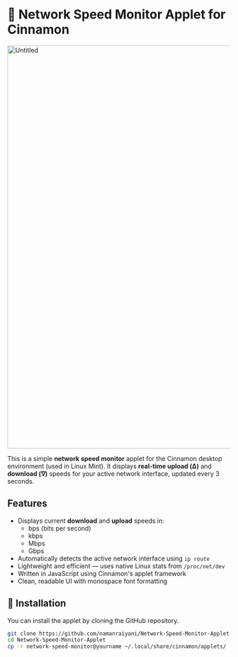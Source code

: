 # 📡 Network Speed Monitor Applet for Cinnamon

<img width="1600" height="908" alt="Untitled" src="https://github.com/user-attachments/assets/30fec654-c36a-421d-bea2-18b0d2d3bdb9" />

This is a simple **network speed monitor** applet for the Cinnamon desktop environment (used in Linux Mint). It displays **real-time upload (Δ)** and **download (∇)** speeds for your active network interface, updated every 3 seconds.

## Features

- Displays current **download** and **upload** speeds in:
  - bps (bits per second)
  - kbps
  - Mbps
  - Gbps
- Automatically detects the active network interface using `ip route`
- Lightweight and efficient — uses native Linux stats from `/proc/net/dev`
- Written in JavaScript using Cinnamon's applet framework
- Clean, readable UI with monospace font formatting

## 🔧 Installation

You can install the applet by cloning the GitHub repository.

```bash
git clone https://github.com/namanraiyani/Network-Speed-Monitor-Applet.git
cd Network-Speed-Monitor-Applet
cp -r network-speed-monitor@yourname ~/.local/share/cinnamon/applets/
```
